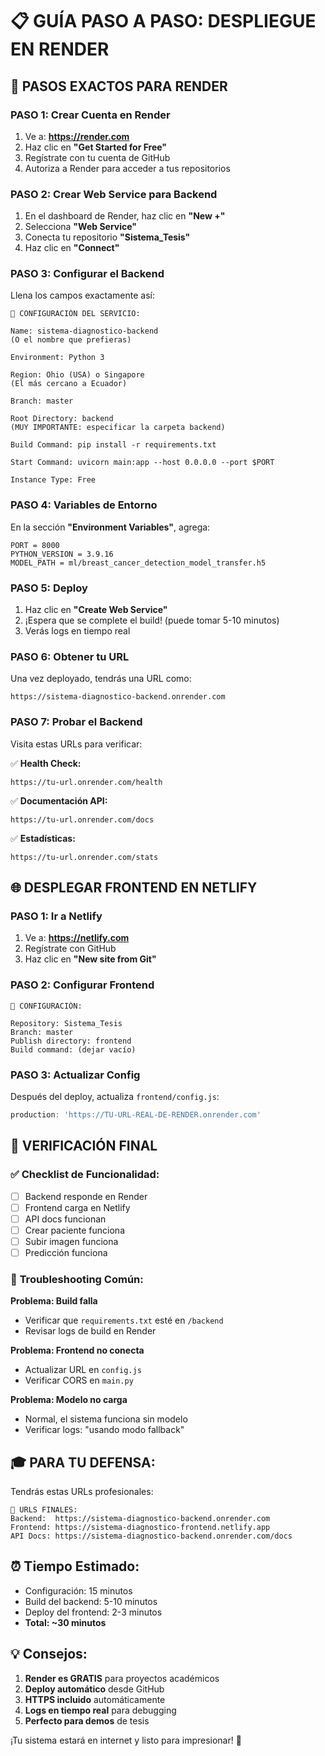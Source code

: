# 📋 GUÍA PASO A PASO: DESPLIEGUE EN RENDER

## 🎯 **PASOS EXACTOS PARA RENDER**

### **PASO 1: Crear Cuenta en Render**
1. Ve a: **https://render.com**
2. Haz clic en **"Get Started for Free"**
3. Regístrate con tu cuenta de GitHub
4. Autoriza a Render para acceder a tus repositorios

### **PASO 2: Crear Web Service para Backend**
1. En el dashboard de Render, haz clic en **"New +"**
2. Selecciona **"Web Service"**
3. Conecta tu repositorio **"Sistema_Tesis"**
4. Haz clic en **"Connect"**

### **PASO 3: Configurar el Backend**
Llena los campos exactamente así:

```
📝 CONFIGURACIÓN DEL SERVICIO:

Name: sistema-diagnostico-backend
(O el nombre que prefieras)

Environment: Python 3

Region: Ohio (USA) o Singapore
(El más cercano a Ecuador)

Branch: master

Root Directory: backend
(MUY IMPORTANTE: especificar la carpeta backend)

Build Command: pip install -r requirements.txt

Start Command: uvicorn main:app --host 0.0.0.0 --port $PORT

Instance Type: Free
```

### **PASO 4: Variables de Entorno**
En la sección **"Environment Variables"**, agrega:

```
PORT = 8000
PYTHON_VERSION = 3.9.16
MODEL_PATH = ml/breast_cancer_detection_model_transfer.h5
```

### **PASO 5: Deploy**
1. Haz clic en **"Create Web Service"**
2. ¡Espera que se complete el build! (puede tomar 5-10 minutos)
3. Verás logs en tiempo real

### **PASO 6: Obtener tu URL**
Una vez deployado, tendrás una URL como:
```
https://sistema-diagnostico-backend.onrender.com
```

### **PASO 7: Probar el Backend**
Visita estas URLs para verificar:

✅ **Health Check:**
```
https://tu-url.onrender.com/health
```

✅ **Documentación API:**
```
https://tu-url.onrender.com/docs
```

✅ **Estadísticas:**
```
https://tu-url.onrender.com/stats
```

## 🌐 **DESPLEGAR FRONTEND EN NETLIFY**

### **PASO 1: Ir a Netlify**
1. Ve a: **https://netlify.com**
2. Regístrate con GitHub
3. Haz clic en **"New site from Git"**

### **PASO 2: Configurar Frontend**
```
📝 CONFIGURACIÓN:

Repository: Sistema_Tesis
Branch: master
Publish directory: frontend
Build command: (dejar vacío)
```

### **PASO 3: Actualizar Config**
Después del deploy, actualiza `frontend/config.js`:

```javascript
production: 'https://TU-URL-REAL-DE-RENDER.onrender.com'
```

## 🎯 **VERIFICACIÓN FINAL**

### ✅ **Checklist de Funcionalidad:**
- [ ] Backend responde en Render
- [ ] Frontend carga en Netlify  
- [ ] API docs funcionan
- [ ] Crear paciente funciona
- [ ] Subir imagen funciona
- [ ] Predicción funciona

### 🔧 **Troubleshooting Común:**

**Problema: Build falla**
- Verificar que `requirements.txt` esté en `/backend`
- Revisar logs de build en Render

**Problema: Frontend no conecta**
- Actualizar URL en `config.js`
- Verificar CORS en `main.py`

**Problema: Modelo no carga**
- Normal, el sistema funciona sin modelo
- Verificar logs: "usando modo fallback"

## 🎓 **PARA TU DEFENSA:**

Tendrás estas URLs profesionales:

```
🔗 URLS FINALES:
Backend:  https://sistema-diagnostico-backend.onrender.com
Frontend: https://sistema-diagnostico-frontend.netlify.app
API Docs: https://sistema-diagnostico-backend.onrender.com/docs
```

## ⏰ **Tiempo Estimado:**
- Configuración: 15 minutos
- Build del backend: 5-10 minutos
- Deploy del frontend: 2-3 minutos
- **Total: ~30 minutos**

## 💡 **Consejos:**
1. **Render es GRATIS** para proyectos académicos
2. **Deploy automático** desde GitHub
3. **HTTPS incluido** automáticamente
4. **Logs en tiempo real** para debugging
5. **Perfecto para demos** de tesis

¡Tu sistema estará en internet y listo para impresionar! 🚀
